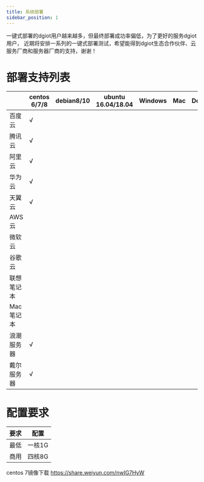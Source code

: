 ```yaml
---
title: 系统部署
sidebar_position: 1
---
```


一键式部署的dgiot用户越来越多，但最终部署成功率偏低，为了更好的服务dgiot用户，
近期将安排一系列的一键式部署测试，希望能得到dgiot生态合作伙伴、云服务厂商和服务器厂商的支持，谢谢！
# 部署支持列表
|      | centos 6/7/8 |  debian8/10 | ubuntu 16.04/18.04 | Windows|Mac|Docker|
|------|----------|----------|----------|---------|----------|--------------|
| 百度云     |      √   |       |          |         |          |              |   
| 腾讯云     |    √   |      |          |         |  ||
| 阿里云     |     √  |       |          |         |          |              |  
| 华为云     |     √   |       |          |         |          |              | 
| 天翼云     |      √  |       |          |         |          |              | 
| AWS云      |      |       |          |         |          |              |  
| 微软云      |      |       |          |         |          |              |  
| 谷歌云      |      |       |          |         |          |              |  
| 联想笔记本  |       |       |          |         |          |              | 
| Mac笔记本   |       |       |          |         |          |              |    
| 浪潮服务器  |     √  |       |          |         |          |              |    
| 戴尔服务器  |     √  |       |          |         |          |              |    

# 配置要求
|要求|配置|
|---|---|
|最低|一核1G|
|商用|四核8G|

centos 7镜像下载
https://share.weiyun.com/nwIG7HyW
    

